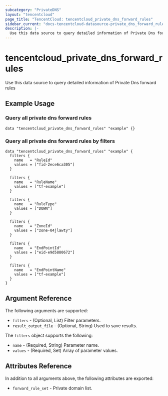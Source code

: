 ```yaml
---
subcategory: "PrivateDNS"
layout: "tencentcloud"
page_title: "TencentCloud: tencentcloud_private_dns_forward_rules"
sidebar_current: "docs-tencentcloud-datasource-private_dns_forward_rules"
description: |-
  Use this data source to query detailed information of Private Dns forward rules
---
```


# tencentcloud_private_dns_forward_rules

Use this data source to query detailed information of Private Dns forward rules

## Example Usage

### Query all private dns forward rules

```hcl
data "tencentcloud_private_dns_forward_rules" "example" {}
```

### Query all private dns forward rules by filters

```hcl
data "tencentcloud_private_dns_forward_rules" "example" {
  filters {
    name   = "RuleId"
    values = ["fid-2ece6ca305"]
  }

  filters {
    name   = "RuleName"
    values = ["tf-example"]
  }

  filters {
    name   = "RuleType"
    values = ["DOWN"]
  }

  filters {
    name   = "ZoneId"
    values = ["zone-04jlawty"]
  }

  filters {
    name   = "EndPointId"
    values = ["eid-e9d5880672"]
  }

  filters {
    name   = "EndPointName"
    values = ["tf-example"]
  }
}
```

## Argument Reference

The following arguments are supported:

* `filters` - (Optional, List) Filter parameters.
* `result_output_file` - (Optional, String) Used to save results.

The `filters` object supports the following:

* `name` - (Required, String) Parameter name.
* `values` - (Required, Set) Array of parameter values.

## Attributes Reference

In addition to all arguments above, the following attributes are exported:

* `forward_rule_set` - Private domain list.



